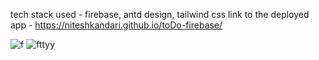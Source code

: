 tech stack used - firebase, antd design, tailwind css
link to the deployed app - https://niteshkandari.github.io/toDo-firebase/

![f](https://user-images.githubusercontent.com/74185121/189416944-306149bc-324b-4b34-a26a-6022a8d7df17.png)
![fttyy](https://user-images.githubusercontent.com/74185121/189416958-a6993dc4-eac3-415c-8b9c-389aaa5cdf9b.png)
